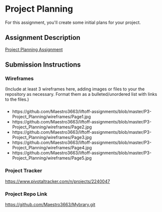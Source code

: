 # Project Planning
For this assignment, you'll create some initial plans for your project.

## Assignment Description
[Project Planning Assignment](https://education.launchcode.org/liftoff/assignments/planning/)

## Submission Instructions

### Wireframes

(Include at least 3 wireframes here, adding images or files to your the repository as necessary. Format them as a bulleted/unordered list with links to the files.)


### <html>
<ul>
<li>https://github.com/Maestro3663/liftoff-assignments/blob/master/P3-Project_Planning/wireframes/Page1.jpg</li>
<li>https://github.com/Maestro3663/liftoff-assignments/blob/master/P3-Project_Planning/wireframes/Page2.jpg</li>
<li>https://github.com/Maestro3663/liftoff-assignments/blob/master/P3-Project_Planning/wireframes/Page3.jpg</li>
<li>https://github.com/Maestro3663/liftoff-assignments/blob/master/P3-Project_Planning/wireframes/Page4.jpg</li>
<li>https://github.com/Maestro3663/liftoff-assignments/blob/master/P3-Project_Planning/wireframes/Page5.jpg</li>
</ul>
</html>

### Project Tracker

https://www.pivotaltracker.com/n/projects/2240047

### Project Repo Link

https://github.com/Maestro3663/Mybrary.git
